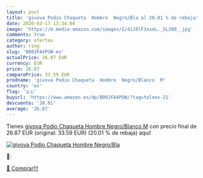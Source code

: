 ```yaml
---
layout: post
title: 'givova Podio Chaqueta  Hombre  Negro/Bla al 20.01 % de rebaja'
date: 2020-03-17 13:34:04
image: 'https://m.media-amazon.com/images/I/41J8lF3xxeL._SL200_.jpg'
comments: true
category: ofertas
author: ring
slug: 'B00JFA4PUW-es'
actualPrice: 26.87 EUR
currency: EUR
price: 26.87
comparePrice: 33.59 EUR
prodname: 'givova Podio Chaqueta  Hombre  Negro/Blanco  M'
country: 'es'
flag: '🇪🇸'
buyurl: 'https://www.amazon.es/dp/B00JFA4PUW/?tag=tolees-21'
descuento: '20.01'
average: '26.87'
---
```


Tienes [givova Podio Chaqueta  Hombre  Negro/Blanco  M](https://www.amazon.es/dp/B00JFA4PUW/?tag=tolees-21) con precio final de  26.87 EUR (original: 33.59 EUR) (20.01 %  de rebaja) aqui!

[![givova Podio Chaqueta  Hombre  Negro/Bla](https://m.media-amazon.com/images/I/41J8lF3xxeL._SL200_.jpg)](https://www.amazon.es/dp/B00JFA4PUW/?tag=tolees-21)

🔎:


[🛒 Comprar!!!](https://www.amazon.es/dp/B00JFA4PUW/?tag=tolees-21)
